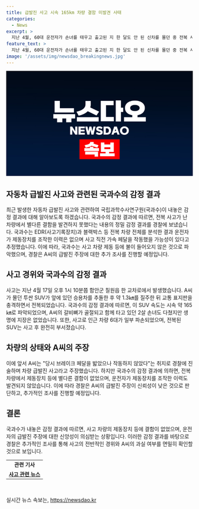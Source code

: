 ```yaml
---
title: 급발진 사고 시속 165km 차량 결함 미발견 사태
categories:
  - News
excerpt: >
  지난 4월, 60대 운전자가 손녀를 태우고 출고된 지 한 달도 안 된 신차를 몰던 중 전복 사고가 발생했습니다. 국립과학수사연구원(국과수)은 차량 결함을 발견하지 못한 것으로 밝혔고, 운전자의 급발진 주장에 대한 추가 조사가 예고되었습니다. 사고는 투싼 SUV가 승용차를 추돌한 후 주변 논에 전복될 정도로 심각했으며, 운전자와 손녀는 부상을 입었지만 생명에 지장은 없었습니다. (150자)
feature_text: >
  지난 4월, 60대 운전자가 손녀를 태우고 출고된 지 한 달도 안 된 신차를 몰던 중 전복 사고가 발생했습니다. 국립과학수사연구원(국과수)은 차량 결함을 발견하지 못한 것으로 밝혔고, 운전자의 급발진 주장에 대한 추가 조사가 예고되었습니다. 사고는 투싼 SUV가 승용차를 추돌한 후 주변 논에 전복될 정도로 심각했으며, 운전자와 손녀는 부상을 입었지만 생명에 지장은 없었습니다. (150자)
image: '/assets/img/newsdao_breakingnews.jpg'
---
```


<p><img src="/assets/img/newsdao_breakingnews.jpg" alt="bookingtag 속보" /></p>

<h2 data-ke-size="size26">자동차 급발진 사고와 관련된 국과수의 감정 결과</h2>

<p data-ke-size="size16">최근 발생한 자동차 급발진 사고와 관련하여 국립과학수사연구원(국과수)이 내놓은 감정 결과에 대해 알아보도록 하겠습니다. 국과수의 감정 결과에 따르면, 전복 사고가 난 차량에서 별다른 결함을 발견하지 못했다는 내용의 정밀 감정 결과를 경찰에 보냈습니다. 국과수는 EDR(사고기록장치)과 블랙박스 등 전복 차량 전체를 분석한 결과 운전자가 제동장치를 조작한 이력은 없으며 사고 직전 가속 페달을 작동했을 가능성이 있다고 추정했습니다. 이에 따라, 국과수는 사고 차량 제동 등에 불이 들어오지 않은 것으로 파악했으며, 경찰은 A씨의 급발진 주장에 대한 추가 조사를 진행할 예정입니다.</p>

<h2 data-ke-size="size26">사고 경위와 국과수의 감정 결과</h2>

<p data-ke-size="size16">사고는 지난 4월 17일 오후 1시 10분쯤 함안군 칠원읍 한 교차로에서 발생했습니다. A씨가 몰던 투싼 SUV가 앞에 있던 승용차를 추돌한 후 약 1.3㎞를 질주한 뒤 교통 표지판을 충격하면서 전복되었습니다. 국과수의 감정 결과에 따르면, 이 SUV 속도는 시속 약 165㎞로 파악되었으며, A씨의 갈비뼈가 골절되고 함께 타고 있던 2살 손녀도 다쳤지만 생명에 지장은 없었습니다. 또한, 사고로 인근 차량 6대가 일부 파손되었으며, 전복된 SUV는 사고 후 완전히 부서졌습니다.</p>

<h2 data-ke-size="size26">차량의 상태와 A씨의 주장</h2>

<p data-ke-size="size16">이에 앞서 A씨는 "당시 브레이크 페달을 밟았으나 작동하지 않았다"는 취지로 경찰에 진술하며 차량 급발진 사고라고 주장했습니다. 하지만 국과수의 감정 결과에 의하면, 전복 차량에서 제동장치 등에 별다른 결함이 없었으며, 운전자가 제동장치를 조작한 이력도 발견되지 않았습니다. 이에 따라 경찰은 A씨의 급발진 주장이 신뢰성이 낮은 것으로 판단하고, 추가적인 조사를 진행할 예정입니다.</p>

<h2 data-ke-size="size26">결론</h2>

<p data-ke-size="size16">국과수가 내놓은 감정 결과에 따르면, 사고 차량의 제동장치 등에 결함이 없었으며, 운전자의 급발진 주장에 대한 신앙성이 의심받는 상황입니다. 이러한 감정 결과를 바탕으로 경찰은 추가적인 조사를 통해 사고의 전반적인 경위와 A씨의 과실 여부를 면밀히 확인할 것으로 보입니다.</p>

<table>
    <tr>
        <td style="text-align: center; height: 17px;"><b>관련 기사</b></td>
    </tr>
    <tr>
        <td style="text-align: center; height: 17px;"><b><a href="https://www.google.com">사고 관련 뉴스</a></b></td>
    </tr>
</table>

<p data-ke-size="size16">&nbsp;</p>
실시간 뉴스 속보는, <a href="https://newsdao.kr" rel="dofollow">https://newsdao.kr</a>


